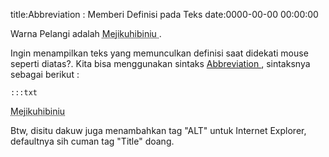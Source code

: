 title:Abbreviation : Memberi Definisi pada Teks
date:0000-00-00 00:00:00

Warna Pelangi adalah
<abbr title="Merah Jingga Kuning Hijau Biru Nila dan Ungu">
 Mejikuhibiniu
</abbr>
.

Ingin menampilkan teks yang memunculkan definisi saat didekati mouse seperti diatas?. Kita bisa menggunakan sintaks
<a href="http://en.wikipedia.org/wiki/Abbr">
 Abbreviation
</a>
, sintaksnya sebagai berikut :

	:::txt
<abbr alt="Merah Jingga Kuning Hijau Biru Nila dan Ungu" title="Merah Jingga Kuning Hijau Biru Nila dan Ungu">
 Mejikuhibiniu
</abbr>


Btw, disitu dakuw juga menambahkan tag "ALT" untuk Internet Explorer, defaultnya sih cuman tag "Title" doang.
